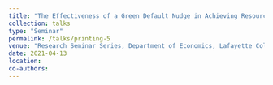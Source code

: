 ```yaml
---
title: "The Effectiveness of a Green Default Nudge in Achieving Resource Conservation"
collection: talks
type: "Seminar"
permalink: /talks/printing-5
venue: "Research Seminar Series, Department of Economics, Lafayette College, Virtual"
date: 2021-04-13
location: 
co-authors: 
---
```


<!-- Google tag (gtag.js) -->
<script async src="https://www.googletagmanager.com/gtag/js?id=G-Q95WSVMDNZ"></script>
<script>
  window.dataLayer = window.dataLayer || [];
  function gtag(){dataLayer.push(arguments);}
  gtag('js', new Date());

  gtag('config', 'G-Q95WSVMDNZ');
</script>